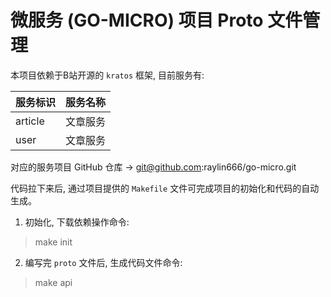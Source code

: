 # 微服务 (GO-MICRO) 项目 Proto 文件管理

本项目依赖于B站开源的 `kratos` 框架, 目前服务有:

| 服务标识 | 服务名称 |
| --- | --- |
| article | 文章服务 |
| user | 文章服务 |

对应的服务项目 GitHub 仓库 -> git@github.com:raylin666/go-micro.git

代码拉下来后, 通过项目提供的 `Makefile` 文件可完成项目的初始化和代码的自动生成。

1. 初始化, 下载依赖操作命令:
> make init     

2. 编写完 `proto` 文件后, 生成代码文件命令:
> make api